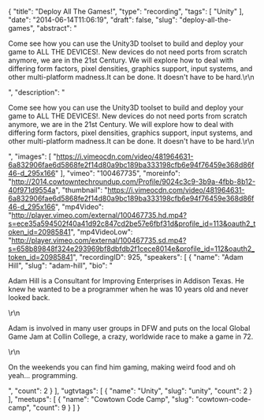 {
  "title": "Deploy All The Games!",
  "type": "recording",
  "tags": [
    "Unity"
  ],
  "date": "2014-06-14T11:06:19",
  "draft": false,
  "slug": "deploy-all-the-games",
  "abstract": "<p>Come see how you can use the Unity3D toolset to build and deploy your game to ALL THE DEVICES!. New devices do not need ports from scratch anymore, we are in the 21st Century. We will explore how to deal with differing form factors, pixel densities, graphics support, input systems, and other multi-platform madness.It can be done. It doesn't have to be hard.\r\n</p>",
  "description": "<p>Come see how you can use the Unity3D toolset to build and deploy your game to ALL THE DEVICES!. New devices do not need ports from scratch anymore, we are in the 21st Century. We will explore how to deal with differing form factors, pixel densities, graphics support, input systems, and other multi-platform madness.It can be done. It doesn't have to be hard.\r\n</p>",
  "images": [
    "https://i.vimeocdn.com/video/481964631-6a832906fae6d5868fe2f14d80a9bc189ba333198cfb6e94f76459e368d86f46-d_295x166"
  ],
  "vimeo": "100467735",
  "moreinfo": "http://2014.cowtowntechroundup.com/Profile/9024c3c9-3b9a-4fbb-8b12-40f971d9554a",
  "thumbnail": "https://i.vimeocdn.com/video/481964631-6a832906fae6d5868fe2f14d80a9bc189ba333198cfb6e94f76459e368d86f46-d_295x166",
  "mp4Video": "http://player.vimeo.com/external/100467735.hd.mp4?s=ece35a594502f40a41d92c847cd2be57e6fbf31d&profile_id=113&oauth2_token_id=20985841",
  "mp4VideoLow": "http://player.vimeo.com/external/100467735.sd.mp4?s=658b89848f324e293969bf8dbfdb2f1cece8014e&profile_id=112&oauth2_token_id=20985841",
  "recordingID": 925,
  "speakers": [
    {
      "name": "Adam Hill",
      "slug": "adam-hill",
      "bio": "<p>Adam Hill is a Consultant for Improving Enterprises in Addison Texas. He knew he wanted to be a programmer when he was 10 years old and never looked back.</p>\r\n<p>Adam is involved in many user groups in DFW and puts on the local Global Game Jam at Collin College, a crazy, worldwide race to make a game in 72.</p>\r\n<p>On the weekends you can find him gaming, making weird food and oh yeah… programming.</p>",
      "count": 2
    }
  ],
  "ugtvtags": [
    {
      "name": "Unity",
      "slug": "unity",
      "count": 2
    }
  ],
  "meetups": [
    {
      "name": "Cowtown Code Camp",
      "slug": "cowtown-code-camp",
      "count": 9
    }
  ]
}
